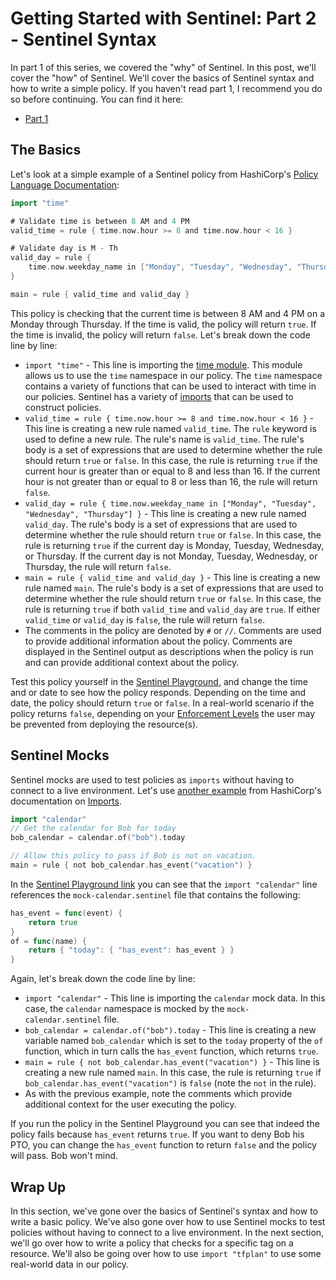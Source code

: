 # Getting Started with Sentinel: Part 2 - Sentinel Syntax

In part 1 of this series, we covered the "why" of Sentinel. In this post, we'll cover the "how" of Sentinel. We'll cover the basics of Sentinel syntax and how to write a simple policy. If you haven't read part 1, I recommend you do so before continuing. You can find it here:

- [Part 1]()

## The Basics

Let's look at a simple example of a Sentinel policy from HashiCorp's [Policy Language Documentation](https://docs.hashicorp.com/sentinel/concepts/language):

```go
import "time"

# Validate time is between 8 AM and 4 PM
valid_time = rule { time.now.hour >= 8 and time.now.hour < 16 }

# Validate day is M - Th
valid_day = rule {
	time.now.weekday_name in ["Monday", "Tuesday", "Wednesday", "Thursday"]
}

main = rule { valid_time and valid_day }
```

This policy is checking that the current time is between 8 AM and 4 PM on a Monday through Thursday. If the time is valid, the policy will return `true`. If the time is invalid, the policy will return `false`. Let's break down the code line by line:

- `import "time"` - This line is importing the [time module](https://docs.hashicorp.com/sentinel/imports/time/). This module allows us to use the `time` namespace in our policy. The `time` namespace contains a variety of functions that can be used to interact with time in our policies. Sentinel has a variety of [imports](https://docs.hashicorp.com/sentinel/imports/) that can be used to construct policies.
- `valid_time = rule { time.now.hour >= 8 and time.now.hour < 16 }` - This line is creating a new rule named `valid_time`. The `rule` keyword is used to define a new rule. The rule's name is `valid_time`. The rule's body is a set of expressions that are used to determine whether the rule should return `true` or `false`. In this case, the rule is returning `true` if the current hour is greater than or equal to 8 and less than 16. If the current hour is not greater than or equal to 8 or less than 16, the rule will return `false`.
- `valid_day = rule { time.now.weekday_name in ["Monday", "Tuesday", "Wednesday", "Thursday"] }` - This line is creating a new rule named `valid_day`. The rule's body is a set of expressions that are used to determine whether the rule should return `true` or `false`. In this case, the rule is returning `true` if the current day is Monday, Tuesday, Wednesday, or Thursday. If the current day is not Monday, Tuesday, Wednesday, or Thursday, the rule will return `false`.
- `main = rule { valid_time and valid_day }` - This line is creating a new rule named `main`. The rule's body is a set of expressions that are used to determine whether the rule should return `true` or `false`. In this case, the rule is returning `true` if both `valid_time` and `valid_day` are `true`. If either `valid_time` or `valid_day` is `false`, the rule will return `false`.
- The comments in the policy are denoted by `#` or `//`. Comments are used to provide additional information about the policy. Comments are displayed in the Sentinel output as descriptions when the policy is run and can provide additional context about the policy.

Test this policy yourself in the [Sentinel Playground](https://play.sentinelproject.io/p/2zL3-KF16zh), and change the time and or date to see how the policy responds. Depending on the time and date, the policy should return `true` or `false`. In a real-world scenario if the policy returns `false`, depending on your [Enforcement Levels](https://docs.hashicorp.com/sentinel/concepts/enforcement-levels) the user may be prevented from deploying the resource(s).

## Sentinel Mocks

Sentinel mocks are used to test policies as `imports` without having to connect to a live environment. Let's use [another example](https://play.sentinelproject.io/p/c-DVNzeORVG) from HashiCorp's documentation on [Imports](https://docs.hashicorp.com/sentinel/concepts/imports).

```go
import "calendar"
// Get the calendar for Bob for today
bob_calendar = calendar.of("bob").today

// Allow this policy to pass if Bob is not on vacation.
main = rule { not bob_calendar.has_event("vacation") }
```

In the [Sentinel Playground link](https://play.sentinelproject.io/p/c-DVNzeORVG) you can see that the `import "calendar"` line references the `mock-calendar.sentinel` file that contains the following:

```go
has_event = func(event) {
	return true
}
of = func(name) {
	return { "today": { "has_event": has_event } }
}
```

Again, let's break down the code line by line:

- `import "calendar"` - This line is importing the `calendar` mock data. In this case, the `calendar` namespace is mocked by the `mock-calendar.sentinel` file.
- `bob_calendar = calendar.of("bob").today` - This line is creating a new variable named `bob_calendar` which is set to the `today` property of the `of` function, which in turn calls the `has_event` function, which returns `true`.
- `main = rule { not bob_calendar.has_event("vacation") }` - This line is creating a new rule named `main`. In this case, the rule is returning `true` if `bob_calendar.has_event("vacation")` is `false` (note the `not` in the rule).
- As with the previous example, note the comments which provide additional context for the user executing the policy.

If you run the policy in the Sentinel Playground you can see that indeed the policy fails because `has_event` returns `true`. If you want to deny Bob his PTO, you can change the `has_event` function to return `false` and the policy will pass. Bob won't mind.

## Wrap Up

In this section, we've gone over the basics of Sentinel's syntax and how to write a basic policy. We've also gone over how to use Sentinel mocks to test policies without having to connect to a live environment. In the next section, we'll go over how to write a policy that checks for a specific tag on a resource. We'll also be going over how to use `import "tfplan"` to use some real-world data in our policy.
